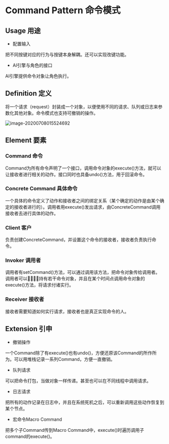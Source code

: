 # Command Pattern 命令模式

## Usage 用途

- 配置输入

把不同按键对应的行为与按键本身解耦。还可以实现改键功能。

- AI引擎与角色的接口

AI引擎提供命令对象让角色执行。

## Definition 定义

 将一个请求（request）封装成一个对象，以便使用不同的请求、队列或日志来参数化其他对象。命令模式也支持可撤销的操作。

![image-20200708015524692](https://i.loli.net/2020/07/08/UPtEBLghXGzWalv.png)

## Element 要素

### Command 命令

Command为所有命令声明了一个接口，调用命令对象的execute()方法，就可以让接收者进行相关的动作。接口同时也具备undo()方法，用于回滚命令。

### Concrete Command 具体命令

一个具体的命令定义了动作和接收者之间的绑定关系（某个确定的动作是由某个确定的接收者进行的）。调用者用execute()发出请求，由ConcreteCommand调用接收者去进行具体的动作。

### Client 客户

负责创建ConcreteCommand，并设置这个命令的接收者，接收者负责执行命令。

### Invoker 调用者

调用者有setCommand()方法，可以通过调用该方法，把命令对象传给调用者。调用者可以持有若干命令对象，并且在某个时间点调用命令对象的execute()方法，将请求付诸实行。

### Receiver 接收者

接收者需要知道如何实行请求，接收者也是真正实现命令的人。

## Extension 引申

- 撤销操作

一个Command除了有execute()也有undo()，方便还原该Command的所作所为。可以用堆栈记录一系列Command，方便一直撤销。

- 队列请求

可以把命令打包，当做对象一样传递。甚至也可以在不同线程中调用请求。

- 日志请求

把所有的动作记录在日志中，并且在系统死机之后，可以重新调用这些动作恢复到某个节点。

- 宏命令Macro Command

把多个子Command传到Macro Command中，execute()时遍历调用子command的execute()。

